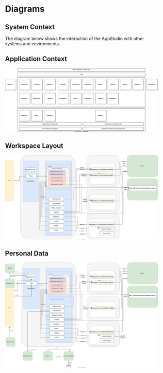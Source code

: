 # Diagrams

## System Context

The diagram below shows the interaction of the AppStudio with other systems and environments.

## Application Context

![](../diagrams/appstudio.drawio.svg)

## Workspace Layout

![](../diagrams/appstudio-workspace-layout.drawio.svg)

## Personal Data

![](../diagrams/personal-data.drawio.svg)
